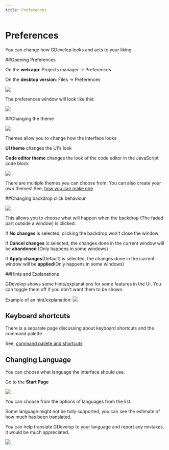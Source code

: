 ```yaml
---
title: Preferences
---
```

# Preferences

You can change how GDevelop looks and acts to your liking. 

##Opening Preferences

On the **web app**: Projects manager → Preferences

On the **desktop version**: Files → Preferences

![](/gdevelop5/gdevelop-preferences-locate.gif)

The preferences window will look like this:

![](/gdevelop5/preferences.png)

##Changing the theme

![](/gdevelop5/properties-appearance.png)

Themes allow you to change how the interface looks

**UI theme** changes the UI's look

**Code editor theme** changes the look of the code editor in the JavaScript code block

![](/gdevelop5/codeblockmonokai.png)

There are multiple themes you can choose from. You can also create your own themes! See, [how you can make one](https://github.com/4ian/GDevelop/blob/master/newIDE/README-themes.md)

##Changing backdrop click behaviour

![](/gdevelop5/properties-dialogue.png)

This allows you to choose what will happen when the backdrop (The faded part outside a window) is clicked. 

If **No changes** is selected, clicking the backdrop won't close the window

If **Cancel changes** is selected, the changes done in the current window will be **abandoned** (Only happens in some windows)

If **Apply changes**(Default) is selected, the changes done in the current window will be **applied**(Only happens in some windows) 


##Hints and Explanations

GDevelop shows some hints/explanations for some features in the UI. You can toggle them off if you don't want them to be shown.

Example of an hint/explanation:
![](/gdevelop5/hints2.png)

## Keyboard shortcuts

There is a separate page discussing about keyboard shortcuts and the command palette

See, [command pallete and shortcuts](/gdevelop5/interface/command-pallete-and-shortcuts)

## Changing Language

You can choose what language the interface should use.

Go to the **Start Page**

![](/gdevelop5/home-page-language-select.png)

You can choose from the options of languages from the list.

Some language might not be fully supported, you can see the estimate of how much has been translated.

You can help translate GDevelop to your language and report any mistakes. It would be much appreciated.

![](/gdevelop5/changinglanguage2.png)



